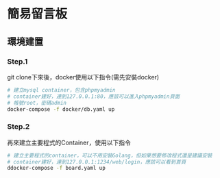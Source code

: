 # 簡易留言板

## 環境建置

### Step.1

git clone下來後，docker使用以下指令(需先安裝docker)

```bash
# 建立mysql container，包含phpmyadmin
# container建好，連到127.0.0.1:80，應該可以進入phpmyadmin頁面
# 帳號root，密碼admin
docker-compose -f docker/db.yaml up
```

### Step.2

再來建立主要程式的Container，使用以下指令

```bash
# 建立主要程式的container，可以不用安裝Golang，但如果想要修改程式還是建議安裝
# container建好，連到127.0.0.1:1234/web/login，應該可以看到首頁
ddocker-compose -f board.yaml up
```
